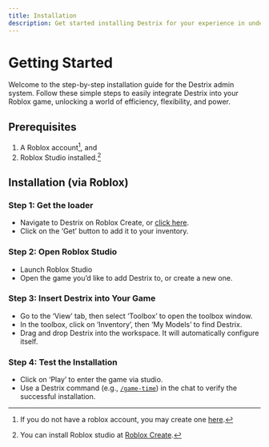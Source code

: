 ```yaml
---
title: Installation
description: Get started installing Destrix for your experience in under a minute.
---
```


# Getting Started
Welcome to the step-by-step installation guide for the Destrix admin system. Follow these simple steps to easily integrate Destrix into your Roblox game, unlocking a world of efficiency, flexibility, and power.

## Prerequisites
1. A Roblox account[^1], and
2. Roblox Studio installed.[^2]

## Installation (via Roblox)

### Step 1: Get the loader
* Navigate to Destrix on Roblox Create, or [click here](?redirect_event=get/free).
* Click on the ‘Get’ button to add it to your inventory.

### Step 2: Open Roblox Studio
* Launch Roblox Studio
* Open the game you’d like to add Destrix to, or create a new one.

### Step 3: Insert Destrix into Your Game
* Go to the ‘View’ tab, then select ‘Toolbox’ to open the toolbox window.
* In the toolbox, click on ‘Inventory’, then ‘My Models’ to find Destrix.
* Drag and drop Destrix into the workspace. It will automatically configure itself.

### Step 4: Test the Installation
* Click on ‘Play’ to enter the game via studio.
* Use a Destrix command (e.g., [`/game-time`](../commands/specifics/game-time.md)) in the chat to verify the successful installation.

[^1]: If you do not have a roblox account, you may create one [here](https://roblox.com/).
[^2]: You can install Roblox studio at [Roblox Create](https://create.roblox.com).